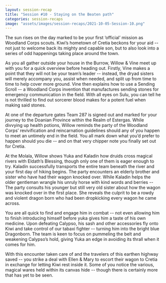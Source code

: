 ```yaml
---
layout: session-recap
title: "Session #10 - Staying on the Beaten path"
categories: session-recaps
image: "assets/images/session-recaps/2021-10-05-Session-10.png"
---
```


The sun rises on the day marked to be your first ‘official’ mission as Woodland Corps scouts. Kiwi’s hometown of Cretia beckons for your aid -- not just to welcome back its mighty and capable son, but to also look into a series of odd happenings taking place around the town.

As you all gather outside your house in the Burrow, Willow & Vine meet up with you for a quick overview before heading out. Firstly, Vine makes a point that they will not be your team’s leader -- instead, the dryad sisters will merely accompany you, assist when needed, and split up from time to time to help cover more ground. Vine then explains how to use a Sending Scroll -- a Woodland Corps invention that manufactures sending stones for emergency communication in the field. With all eyes on Sulu, you can tell he is not thrilled to find out sorcerer blood makes for a potent fuel when making said stones.

At one of the departure gates Team 287 is signed out and marked for your journey to the Doanian Province within the Realm of Estergas. While divvying up health potions, Willow reminds the party of the Woodland Corps’ revivification and reincarnation guidelines should any of you happen to meet an untimely end in the field. You all mark down what you’d prefer to happen should you die -- and on that very chipper note you finally set out for Cretia.

At the Molala, Willow shows Yuka and Kaladin how druids cross magical rivers with Eldath’s Blessing, though only one of them is eager enough to try. Kaladin successfully transports the entire team beneath the river and your first day of hiking begins. The party encounters an elderly brother and sister who have had their wagon knocked over. While Kaladin helps the older gentleman wrangle his unruly horse with kind words and berries -- The party consults his younger but still very old sister about how the wagon was knocked over in the first place. She reveals the culprit to be a rowdy and violent dragon born who had been dropkicking every wagon he came across.

You are all quick to find and engage him in combat -- not even allowing him to finish introducing himself before yuka gives him a taste of his own medicine. Upon defeating Calypso, his sash and other accessories fly onto Kiwi and take control of our tabaxi fighter -- turning him into the bright blue Dragonborn. The team is keen to focus on pummeling the belt and weakening Calypso’s hold, giving Yuka an edge in avoiding its thrall when it comes for him.

With this encounter taken care of and the travelers of this earthen highway saved -- you strike a deal with Ellen & Mary to escort their wagon to Cretia in exchange for letting Kiwi rest inside it. Some of you notice the various, magical wares held within its canvas hide -- though there is certainly more that has yet to be seen.
